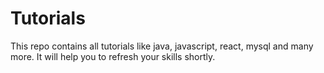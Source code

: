 # Tutorials

This repo contains all tutorials like java, javascript, react, mysql and many more. It will help you to refresh your skills shortly.
